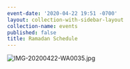 ```yaml
---
event-date: '2020-04-22 19:51 -0700'
layout: collection-with-sidebar-layout
collection-name: events
published: false
title: Ramadan Schedule
---
```

![IMG-20200422-WA0035.jpg]({{site.baseurl}}/media/IMG-20200422-WA0035.jpg)
